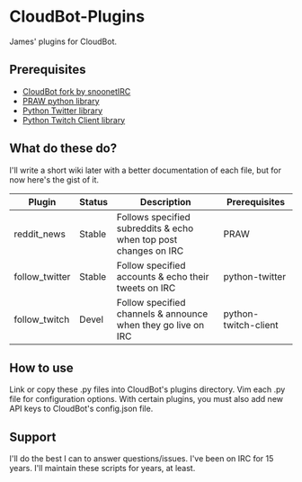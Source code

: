 # CloudBot-Plugins
James' plugins for CloudBot.

## Prerequisites
* [CloudBot fork by snoonetIRC](https://github.com/snoonetIRC/CloudBot)
* [PRAW python library](https://praw.readthedocs.io)
* [Python Twitter library](https://github.com/bear/python-twitter)
* [Python Twitch Client library](https://github.com/tsifrer/python-twitch-client)

## What do these do?
I'll write a short wiki later with a better documentation of each file, but for now here's the gist of it.

Plugin | Status | Description | Prerequisites
-------|--------|-------------|--------------
reddit_news|Stable|Follows specified subreddits & echo when top post changes on IRC|PRAW
follow_twitter|Stable|Follow specified accounts & echo their tweets on IRC|python-twitter
follow_twitch|Devel|Follow specified channels & announce when they go live on IRC|python-twitch-client

## How to use
Link or copy these .py files into CloudBot's plugins directory. Vim each .py file for configuration options. With certain plugins, you must also add new API keys to CloudBot's config.json file.

## Support
I'll do the best I can to answer questions/issues. I've been on IRC for 15 years. I'll maintain these scripts for years, at least.
